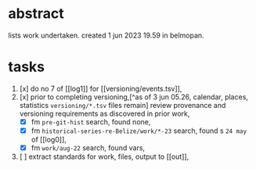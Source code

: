 # abstract

lists work undertaken. created 1 jun 2023 19.59 in belmopan.

# tasks

1. [x] do no 7 of [[log1]] for [[versioning/events.tsv]],
2. [x] prior to completing versioning,[^as of 3 jun 05.26, calendar, places, statistics `versioning/*.tsv` files remain] review provenance and versioning requirements as discovered in prior work,
    - [x] fm `pre-git-hist` search, found none,
    - [x] fm `historical-series-re-Belize/work/*-23` search, found s `24 may` of [[log0]],
    - [x] fm `work/aug-22` search, found vars,
3. [ ] extract standards for work, files, output to [[out]],